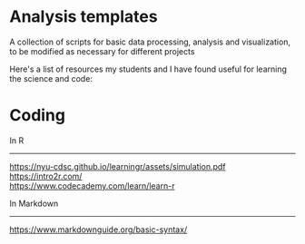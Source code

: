 Analysis templates
===
A collection of scripts for basic data processing, analysis and visualization, to be modified as necessary for different projects


Here's a list of resources my students and I have found useful for learning the science and code:

Coding
===
In R
___
https://nyu-cdsc.github.io/learningr/assets/simulation.pdf  
https://intro2r.com/  
https://www.codecademy.com/learn/learn-r  

In Markdown
___
https://www.markdownguide.org/basic-syntax/  

